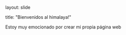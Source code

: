 layout: slide

title: "Bienvenidos al himalaya!"

Estoy muy emocionado por crear mi propia página web
